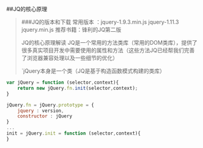﻿##JQ的核心原理

> ###JQ的版本和下载
> 常用版本 ：jquery-1.9.3.min.js  jquery-1.11.3  jquery.min.js
> 推荐书籍：锋利的JQ第二版
> 
> JQ的核心原理解读
> JQ是一个常用的方法类库（常用的DOM类库），提供了很多真实项目开发中需要使用的属性和方法（这些方法JQ已经帮我们完善了浏览器兼容处理以及一些细节的优化）
> 
> `jQuery本身是一个类（JQ是基于构造函数模式构建的类库）

```javascript
var jQuery = function (selector,context){
    return new jQuery.fn.init(selector,context);
}

jQuery.fn = jQuery.prototype = {
    jquery : version,
    constructor : jQuery
}
...
init = jQuery.init = function (selector,context){
}
```
